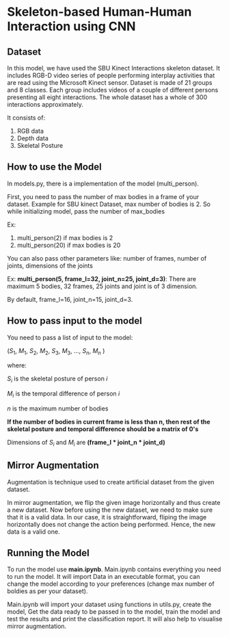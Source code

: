 # Skeleton-based Human-Human Interaction using CNN


## Dataset

In this model, we have used the SBU Kinect Interactions skeleton dataset. It includes RGB-D video series of people performing interplay activities that are read using the Microsoft Kinect sensor. Dataset is made of 21 groups and 8 classes. Each group includes videos of a couple of different persons presenting all eight interactions.
The whole dataset has a whole of 300 interactions approximately.

It consists of:
1. RGB data
2. Depth data
3. Skeletal Posture

## How to use the Model

In models.py, there is a implementation of the model (multi_person).

First, you need to pass the number of max bodies in a frame of your dataset. Example for SBU kinect Dataset, max number of bodies is 2. So while initializing model, pass the number of max_bodies

Ex: 
1. multi_person(2) if max bodies is 2
2. multi_person(20) if max bodies is 20

You can also pass other parameters like: number of frames, number of joints, dimensions of the joints

Ex: **multi_person(5, frame_l=32, joint_n=25, joint_d=3)**: There are maximum 5 bodies, 32 frames, 25 joints and joint is of 3 dimension.

By default, frame_l=16, joint_n=15, joint_d=3.


## How to pass input to the model
You need to pass a list of input to the model:

($S_1$, $M_1$, $S_2$, $M_2$, $S_3$, $M_3$, ..., $S_n$, $M_n$ )

where:

$S_i$ is the skeletal posture of person $i$

$M_i$ is the temporal difference of person $i$

$n$ is the maximum number of bodies


**If the number of bodies in current frame is less than n, then rest of the skeletal posture and temporal difference should be a matrix of 0's**

Dimensions of $S_i$ and $M_i$ are **(frame_l * joint_n * joint_d)**


## Mirror Augmentation
Augmentation is technique used to create artificial dataset from the given dataset. 

In mirror augmentation, we flip the given image horizontally and thus create a new dataset. Now before using the new dataset, we need to make sure that it is a valid data. In our case, it is straightforward, fliping the image horizontally does not change the action being performed. Hence, the new data is a valid one.


## Running the Model
To run the model use **main.ipynb**. Main.ipynb contains everything you need to run the model. It will import Data in an executable format, you can change the model according to your preferences (change max number of boldies as per your dataset). 

Main.ipynb will import your dataset using functions in utils.py, create the model, Get the data ready to be passed in to the model, train the model and test the results and print the classification report. It will also help to visualise mirror augmentation.
